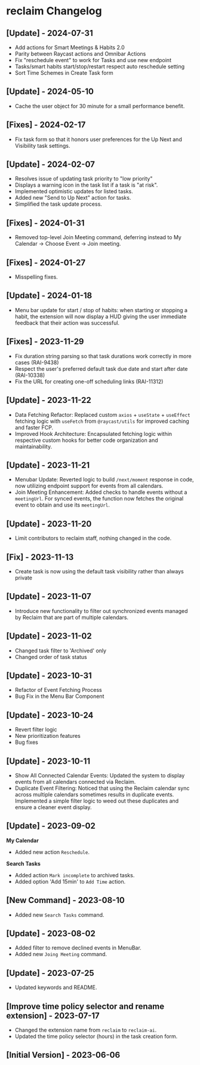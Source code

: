 # reclaim Changelog

## [Update] - 2024-07-31
- Add actions for Smart Meetings & Habits 2.0
- Parity between Raycast actions and Omnibar Actions
- Fix "reschedule event" to work for Tasks and use new endpoint
- Tasks/smart habits start/stop/restart respect auto reschedule setting
- Sort Time Schemes in Create Task form

## [Update] - 2024-05-10
- Cache the user object for 30 minute for a small performance benefit.

## [Fixes] - 2024-02-17
- Fix task form so that it honors user preferences for the Up Next and Visibility task settings. 

## [Update] - 2024-02-07
- Resolves issue of updating task priority to "low priority"
- Displays a warning icon in the task list if a task is "at risk".
- Implemented optimistic updates for listed tasks.
- Added new "Send to Up Next" action for tasks.
- Simplified the task update process.

## [Fixes] - 2024-01-31
- Removed top-level Join Meeting command, deferring instead to My Calendar → Choose Event → Join meeting.

## [Fixes] - 2024-01-27
- Misspelling fixes.

## [Update] - 2024-01-18
- Menu bar update for start / stop of habits: when starting or stopping a habit, the extension will now display a HUD giving the user immediate feedback that their action was successful. 

## [Fixes] - 2023-11-29

- Fix duration string parsing so that task durations work correctly in more cases (RAI-9438)
- Respect the user's preferred default task due date and start after date (RAI-10338)
- Fix the URL for creating one-off scheduling links (RAI-11312)

## [Update] - 2023-11-22
- Data Fetching Refactor: Replaced custom `axios` + `useState` + `useEffect` fetching logic with `useFetch` from `@raycast/utils` for improved caching and faster FCP.
- Improved Hook Architecture: Encapsulated fetching logic within respective custom hooks for better code organization and maintainability.

## [Update] - 2023-11-21
- Menubar Update: Reverted logic to build `/next/moment` response in code, now utilizing endpoint support for events from all calendars.
- Join Meeting Enhancement: Added checks to handle events without a `meetingUrl`. For synced events, the function now fetches the original event to obtain and use its `meetingUrl`.

## [Update] - 2023-11-20
- Limit contributors to reclaim staff, nothing changed in the code. 

## [Fix] - 2023-11-13

- Create task is now using the default task visibility rather than always private


## [Update] - 2023-11-07

- Introduce new functionality to filter out synchronized events managed by Reclaim that are part of multiple calendars.

## [Update] - 2023-11-02

- Changed task filter to 'Archived' only
- Changed order of task status

## [Update] - 2023-10-31

- Refactor of Event Fetching Process
- Bug Fix in the Menu Bar Component

## [Update] - 2023-10-24

- Revert filter logic
- New prioritization features
- Bug fixes

## [Update] - 2023-10-11

- Show All Connected Calendar Events: Updated the system to display events from all calendars connected via Reclaim.
- Duplicate Event Filtering: Noticed that using the Reclaim calendar sync across multiple calendars sometimes results in duplicate events. Implemented a simple filter logic to weed out these duplicates and ensure a cleaner event display.

## [Update] - 2023-09-02

**My Calendar**

- Added new action `Reschedule`.

**Search Tasks**

- Added action `Mark incomplete` to archived tasks.
- Added option 'Add 15min' to `Add Time` action.

## [New Command] - 2023-08-10

- Added new `Search Tasks` command.

## [Update] - 2023-08-02

- Added filter to remove declined events in MenuBar.
- Added new `Joing Meeting` command.

## [Update] - 2023-07-25

- Updated keywords and README.

## [Improve time policy selector and rename extension] - 2023-07-17

- Changed the extension name from `reclaim` to `reclaim-ai`.
- Updated the time policy selector (hours) in the task creation form.

## [Initial Version] - 2023-06-06
